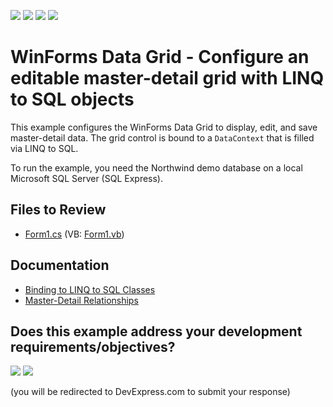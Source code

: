 <!-- default badges list -->
![](https://img.shields.io/endpoint?url=https://codecentral.devexpress.com/api/v1/VersionRange/128626336/16.1.4%2B)
[![](https://img.shields.io/badge/Open_in_DevExpress_Support_Center-FF7200?style=flat-square&logo=DevExpress&logoColor=white)](https://supportcenter.devexpress.com/ticket/details/E979)
[![](https://img.shields.io/badge/📖_How_to_use_DevExpress_Examples-e9f6fc?style=flat-square)](https://docs.devexpress.com/GeneralInformation/403183)
[![](https://img.shields.io/badge/💬_Leave_Feedback-feecdd?style=flat-square)](#does-this-example-address-your-development-requirementsobjectives)
<!-- default badges end -->

# WinForms Data Grid - Configure an editable master-detail grid with LINQ to SQL objects

This example configures the WinForms Data Grid to display, edit, and save master-detail data. The grid control is bound to a `DataContext` that is filled via LINQ to SQL.

To run the example, you need the Northwind demo database on a local Microsoft SQL Server (SQL Express).


## Files to Review

* [Form1.cs](./CS/LinqWithEditing/Form1.cs) (VB: [Form1.vb](./VB/LinqWithEditing/Form1.vb))


## Documentation

* [Binding to LINQ to SQL Classes](https://docs.devexpress.com/WindowsForms/4057/common-features/data-binding/binding-to-linq-to-sql-classes)
* [Master-Detail Relationships](https://docs.devexpress.com/WindowsForms/3473/controls-and-libraries/data-grid/master-detail-relationships)
<!-- feedback -->
## Does this example address your development requirements/objectives?

[<img src="https://www.devexpress.com/support/examples/i/yes-button.svg"/>](https://www.devexpress.com/support/examples/survey.xml?utm_source=github&utm_campaign=winforms-grid-linq-to-sql-master-detail&~~~was_helpful=yes) [<img src="https://www.devexpress.com/support/examples/i/no-button.svg"/>](https://www.devexpress.com/support/examples/survey.xml?utm_source=github&utm_campaign=winforms-grid-linq-to-sql-master-detail&~~~was_helpful=no)

(you will be redirected to DevExpress.com to submit your response)
<!-- feedback end -->
